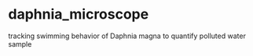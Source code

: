 # daphnia_microscope
tracking swimming behavior of Daphnia magna to quantify polluted water  sample
